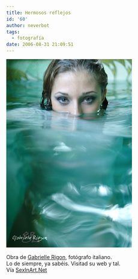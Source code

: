 ```yaml
---
title: Hermosos reflejos
id: '60'
author: neverbot
tags:
  - fotografía
date: 2006-08-31 21:09:51
---
```


![Gabrielle Rigon](./hermosos-reflejos/GabrielleRigon.jpg "Gabrielle Rigon")

Obra de [Gabrielle Rigon](http://www.gabrielerigon.it/pages/gelleriesset.htm), fotógrafo italiano.  
Lo de siempre, ya sabéis. Visitad su web y tal.  
Vía [SexInArt.Net](http://www.sexinart.net/2006/08/29/gabriele-rigon/)
